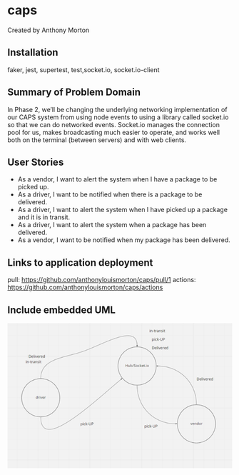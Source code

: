 # caps

Created by Anthony Morton

## Installation
faker, jest, supertest, test,socket.io, socket.io-client

## Summary of Problem Domain
In Phase 2, we’ll be changing the underlying networking implementation of our CAPS system from using node events to using a library called socket.io so that we can do networked events. Socket.io manages the connection pool for us, makes broadcasting much easier to operate, and works well both on the terminal (between servers) and with web clients.

## User Stories
- As a vendor, I want to alert the system when I have a package to be picked up.
- As a driver, I want to be notified when there is a package to be delivered.
- As a driver, I want to alert the system when I have picked up a package and it is in transit.
- As a driver, I want to alert the system when a package has been delivered.
- As a vendor, I want to be notified when my package has been delivered.

## Links to application deployment
pull: https://github.com/anthonylouismorton/caps/pull/1
actions: https://github.com/anthonylouismorton/caps/actions

## Include embedded UML
![uml](./lab12.png)

